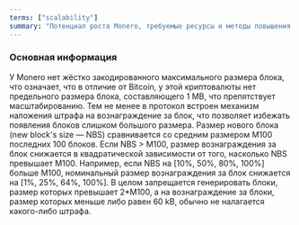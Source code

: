 ```yaml
---
terms: ["scalability"]
summary: "Потенциал роста Monero, требуемые ресурсы и методы повышения эффективности"
---
```


### Основная информация

У Monero нет жёстко закодированного максимального размера блока, что означает, что в отличие от Bitcoin, у этой криптовалюты нет предельного размера блока, составляющего 1 MB, что препятствует масштабированию. Тем не менее в протокол встроен механизм наложения штрафа на вознаграждение за блок, что позволяет избежать появления блоков слишком большого размера. Размер нового блока (new block's size — NBS) сравнивается со средним размером M100 последних 100 блоков. Если NBS > M100, размер вознаграждения за блок снижается в квадратической зависимости от того, насколько NBS превышает M100. Например, если NBS на [10%, 50%, 80%, 100%] больше M100, номинальный размер вознаграждения за блок снижается на [1%, 25%, 64%, 100%]. В целом запрещается генерировать блоки, размер которых превышает 2*M100, а на вознаграждение за блоки, размер которых меньше либо равен 60 kB, обычно не налагается какого-либо штрафа.
